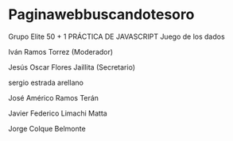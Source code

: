 # Paginawebbuscandotesoro
Grupo Elite 50 + 1
PRÁCTICA DE JAVASCRIPT Juego de los dados

Iván Ramos Torrez (Moderador)

Jesús Oscar Flores Jaillita (Secretario)

sergio estrada arellano

José Américo Ramos Terán 

Javier Federico Limachi Matta

Jorge Colque Belmonte
